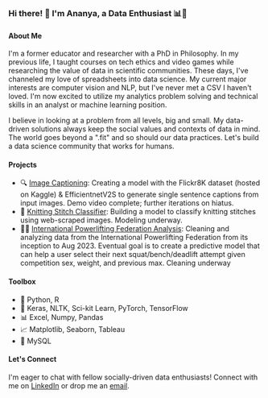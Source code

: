 ### Hi there! 👋 I'm Ananya, a Data Enthusiast 📊🚀

#### About Me
I'm a former educator and researcher with a PhD in Philosophy. In my previous life, I taught courses on tech ethics and video games while researching the value of data in scientific communities. These days, I've channeled my love of spreadsheets into data science. My current major interests are computer vision and NLP, but I've never met a CSV I haven't loved. I'm now excited to utilize my analytics problem solving and technical skills in an analyst or machine learning position.

I believe in looking at a problem from all levels, big and small. My data-driven solutions always keep the social values and contexts of data in mind. The world goes beyond a ".fit" and so should our data practices. Let's build a data science community that works for humans.

#### Projects
- 🔍 [Image Captioning](https://github.com/ananyachattoraj/capstone): Creating a model with the Flickr8K dataset (hosted on Kaggle) & EfficientnetV2S to generate single sentence captions from input images. Demo video complete; further iterations on hiatus.
- 🧶 [Knitting Stitch Classifier](https://github.com/ananyachattoraj/stitch_classifier): Building a model to classify knitting stitches using web-scraped images. Modeling underway.
- 🏋️‍♀️ [International Powerlifting Federation Analysis](https://github.com/ananyachattoraj/ipf_next_lift): Cleaning and analyzing data from the International Powerlifting Federation from its inception to Aug 2023. Eventual goal is to create a predictive model that can help a user select their next squat/bench/deadlift attempt given competition sex, weight, and previous max. Cleaning underway

#### Toolbox
- 🐍 Python, R
- 🤖 Keras, NLTK, Sci-kit Learn, PyTorch, TensorFlow
- 📊 Excel, Numpy, Pandas
- 📈 Matplotlib, Seaborn, Tableau
- 💾 MySQL



#### Let's Connect
I'm eager to chat with fellow socially-driven data enthusiasts! Connect with me on [LinkedIn](https://www.linkedin.com/in/ananya-chattoraj/) or drop me an [email](mailto:cananya53@gmail.com).

<!--
**ananyachattoraj/ananyachattoraj** is a ✨ _special_ ✨ repository because its `README.md` (this file) appears on your GitHub profile.


#### Currently Learning
- 🗺️ Geopy



Here are some ideas to get you started:

- 🔭 I’m currently working on ...
- 🌱 I’m currently learning ...
- 👯 I’m looking to collaborate on ...
- 🤔 I’m looking for help with ...
- 💬 Ask me about ...
- 📫 How to reach me: ...
- 😄 Pronouns: ...
- ⚡ Fun fact: ...
-->
